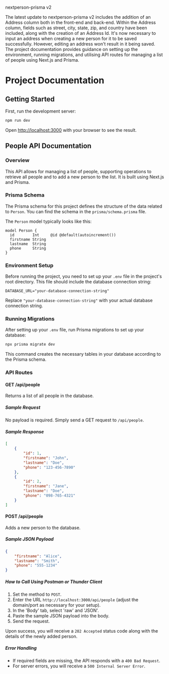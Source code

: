 nextperson-prisma v2

The latest update to nextperson-prisma v2 includes the addition of an Address column both in the front-end and back-end. Within the Address column, fields such as street, city, state, zip, and country have been included, along with the creation of an Address Id. It's now necessary to input an address when creating a new person for it to be saved successfully. However, editing an address won't result in it being saved. The project documentation provides guidance on setting up the environment, running migrations, and utilising API routes for managing a list of people using Next.js and Prisma.


# Project Documentation

## Getting Started

First, run the development server:

```bash
npm run dev
```

Open [http://localhost:3000](http://localhost:3000) with your browser to see the result.

## People API Documentation

### Overview

This API allows for managing a list of people, supporting operations to retrieve all people and to add a new person to the list. It is built using Next.js and Prisma.

### Prisma Schema

The Prisma schema for this project defines the structure of the data related to `Person`. You can find the schema in the `prisma/schema.prisma` file. 

The `Person` model typically looks like this:

```prisma
model Person {
  id        Int     @id @default(autoincrement())
  firstname String
  lastname  String
  phone     String
}
```

### Environment Setup

Before running the project, you need to set up your `.env` file in the project's root directory. This file should include the database connection string:

```
DATABASE_URL="your-database-connection-string"
```

Replace `"your-database-connection-string"` with your actual database connection string.

### Running Migrations

After setting up your `.env` file, run Prisma migrations to set up your database:

```bash
npx prisma migrate dev
```

This command creates the necessary tables in your database according to the Prisma schema.

### API Routes

#### GET /api/people

Returns a list of all people in the database.

##### Sample Request

No payload is required. Simply send a GET request to `/api/people`.

##### Sample Response

```json
[
    {
        "id": 1,
        "firstname": "John",
        "lastname": "Doe",
        "phone": "123-456-7890"
    },
    {
        "id": 2,
        "firstname": "Jane",
        "lastname": "Doe",
        "phone": "098-765-4321"
    }
]
```

#### POST /api/people

Adds a new person to the database.

##### Sample JSON Payload

```json
{
    "firstname": "Alice",
    "lastname": "Smith",
    "phone": "555-1234"
}
```

##### How to Call Using Postman or Thunder Client

1. Set the method to `POST`.
2. Enter the URL `http://localhost:3000/api/people` (adjust the domain/port as necessary for your setup).
3. In the 'Body' tab, select 'raw' and 'JSON'.
4. Paste the sample JSON payload into the body.
5. Send the request.

Upon success, you will receive a `202 Accepted` status code along with the details of the newly added person.

##### Error Handling

- If required fields are missing, the API responds with a `400 Bad Request`.
- For server errors, you will receive a `500 Internal Server Error`.
